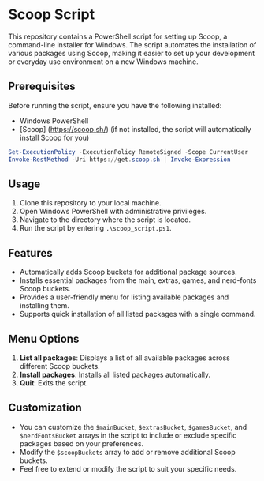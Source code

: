 # Scoop Script

This repository contains a PowerShell script for setting up Scoop, a command-line installer for Windows. The script automates the installation of various packages using Scoop, making it easier to set up your development or everyday use environment on a new Windows machine.

## Prerequisites

Before running the script, ensure you have the following installed:

- Windows PowerShell
- [Scoop] (https://scoop.sh/) (if not installed, the script will automatically install Scoop for you)

```powershell
Set-ExecutionPolicy -ExecutionPolicy RemoteSigned -Scope CurrentUser
Invoke-RestMethod -Uri https://get.scoop.sh | Invoke-Expression
```

## Usage

1. Clone this repository to your local machine.
2. Open Windows PowerShell with administrative privileges.
3. Navigate to the directory where the script is located.
4. Run the script by entering `.\scoop_script.ps1`.

## Features

- Automatically adds Scoop buckets for additional package sources.
- Installs essential packages from the main, extras, games, and nerd-fonts Scoop buckets.
- Provides a user-friendly menu for listing available packages and installing them.
- Supports quick installation of all listed packages with a single command.

## Menu Options

1. **List all packages**: Displays a list of all available packages across different Scoop buckets.
2. **Install packages**: Installs all listed packages automatically.
3. **Quit**: Exits the script.

## Customization

- You can customize the `$mainBucket`, `$extrasBucket`, `$gamesBucket`, and `$nerdFontsBucket` arrays in the script to include or exclude specific packages based on your preferences.
- Modify the `$scoopBuckets` array to add or remove additional Scoop buckets.
- Feel free to extend or modify the script to suit your specific needs.
